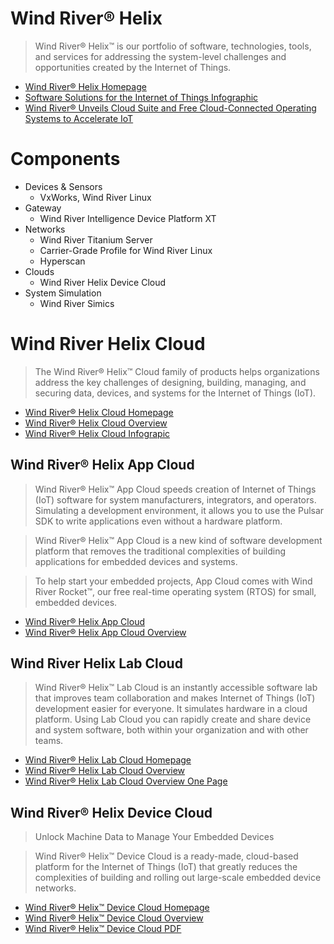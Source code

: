 # Wind River® Helix

> Wind River® Helix™ is our portfolio of software, technologies, tools, and services for addressing the system-level challenges and opportunities created by the Internet of Things.

- [Wind River® Helix Homepage](http://www.windriver.com/products/helix/)
- [Software Solutions for the Internet of Things Infographic](http://www.windriver.com/products/helix/documents/Wind-River-Helix_infographic.pdf)
- [Wind River® Unveils Cloud Suite and Free Cloud-Connected Operating Systems to Accelerate IoT](http://www.windriver.com/news/press/pr.html?ID=13925)

# Components

- Devices & Sensors
  - VxWorks, Wind River Linux 
- Gateway
  - Wind River Intelligence Device Platform XT
- Networks
  - Wind River Titanium Server
  - Carrier-Grade Profile for Wind River Linux
  - Hyperscan
- Clouds
  - Wind River Helix Device Cloud
- System Simulation
  - Wind River Simics

# Wind River Helix Cloud

> The Wind River® Helix™ Cloud family of products helps organizations address the key challenges of designing, building, managing, and securing data, devices, and systems for the Internet of Things (IoT).

- [Wind River® Helix Cloud Homepage](http://www.windriver.com/products/helix/helix-cloud/)
- [Wind River® Helix Cloud Overview](http://www.windriver.com/products/product-overviews/wr-helix-cloud_overview.pdf)
- [Wind River® Helix Cloud Infograpic](http://www.windriver.com/products/helix/helix-cloud-infographic/helix-cloud-infographic.pdf)

## Wind River® Helix App Cloud

> Wind River® Helix™ App Cloud speeds creation of Internet of Things (IoT) software for system manufacturers, integrators, and operators. Simulating a development environment, it allows you to use the Pulsar SDK to write applications even without a hardware platform.

> Wind River® Helix™ App Cloud is a new kind of software development platform that removes the traditional complexities of building applications for embedded devices and systems.

> To help start your embedded projects, App Cloud comes with Wind River Rocket™, our free real-time operating system (RTOS) for small, embedded devices.

- [Wind River® Helix App Cloud](http://www.windriver.com/products/helix/app-cloud/)
- [Wind River® Helix App Cloud Overview](http://www.windriver.com/products/product-overviews/wr-app-cloud_overview.pdf)

## Wind River Helix Lab Cloud

> Wind River® Helix™ Lab Cloud is an instantly accessible software lab that improves team collaboration and makes Internet of Things (IoT) development easier for everyone. It simulates hardware in a cloud platform. Using Lab Cloud you can rapidly create and share device and system software, both within your organization and with other teams.

- [Wind River® Helix Lab Cloud Homepage](http://www.windriver.com/products/helix/lab-cloud/)
- [Wind River® Helix Lab Cloud Overview](http://www.windriver.com/products/product-overviews/wr-lab-cloud_overview.pdf)
- [Wind River® Helix Lab Cloud Overview One Page](http://www.windriver.com/products/product-overviews/wr-lab-cloud-onepage-overview.pdf)

## Wind River® Helix Device Cloud

> Unlock Machine Data to Manage Your Embedded Devices

> Wind River® Helix™ Device Cloud is a ready-made, cloud-based platform for the Internet of Things (IoT) that greatly reduces the complexities of building and rolling out large-scale embedded device networks.

- [Wind River® Helix™ Device Cloud Homepage](http://www.windriver.com/products/helix/device-cloud/)
- [Wind River® Helix™ Device Cloud Overview](http://www.windriver.com/products/product-overviews/wr-device-cloud_overview.pdf)
- [Wind River® Helix™ Device Cloud PDF](http://www.windriver.com/products/product-overviews/PO-Wind-River-Helix-Device-Cloud.pdf)



